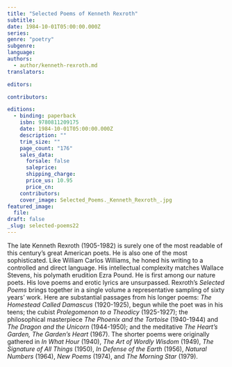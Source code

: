 ```yaml
---
title: "Selected Poems of Kenneth Rexroth"
subtitle:
date: 1984-10-01T05:00:00.000Z
series:
genre: "poetry"
subgenre:
language:
authors:
  - author/kenneth-rexroth.md
translators:

editors:

contributors:

editions:
  - binding: paperback
    isbn: 9780811209175
    date: 1984-10-01T05:00:00.000Z
    description: ""
    trim_size: ""
    page_count: "176"
    sales_data:
      forsale: false
      saleprice:
      shipping_charge:
      price_us: 10.95
      price_cn:
    contributors:
    cover_image: Selected_Poems._Kenneth_Rexroth_.jpg
featured_image:
  file:
draft: false
_slug: selected-poems22
---
```


The late Kenneth Rexroth (1905-1982) is surely one of the most readable of this century’s great American poets. He is also one of the most sophisticated. Like William Carlos Williams, he honed his writing to a controlled and direct language. His intellectual complexity matches Wallace Stevens, his polymath erudition Ezra Pound. He is first among our nature poets. His love poems and erotic lyrics are unsurpassed. Rexroth’s _Selected Poems_ brings together in a single volume a representative sampling of sixty years’ work. Here are substantial passages from his longer poems: _The Homestead Called Damascus_ (1920-1925), begun while the poet was in his teens; the cubist _Prolegomenon to a Theodicy_ (1925-1927); the philosophical masterpiece _The Phoenix and the Tortoise_ (1940-1944) and _The Dragon and the Unicorn_ (1944-1950); and the meditative _The Heart’s Garden, The Garden’s Heart_ (1967). The shorter poems were originally gathered in _In What Hour_ (1940), _The Art of Wordly Wisdom_ (1949), _The Signature of All Things_ (1950), _In Defense of the Earth_ (1956), _Natural Numbers_ (1964), _New Poems_ (1974), and _The Morning Star_ (1979).


